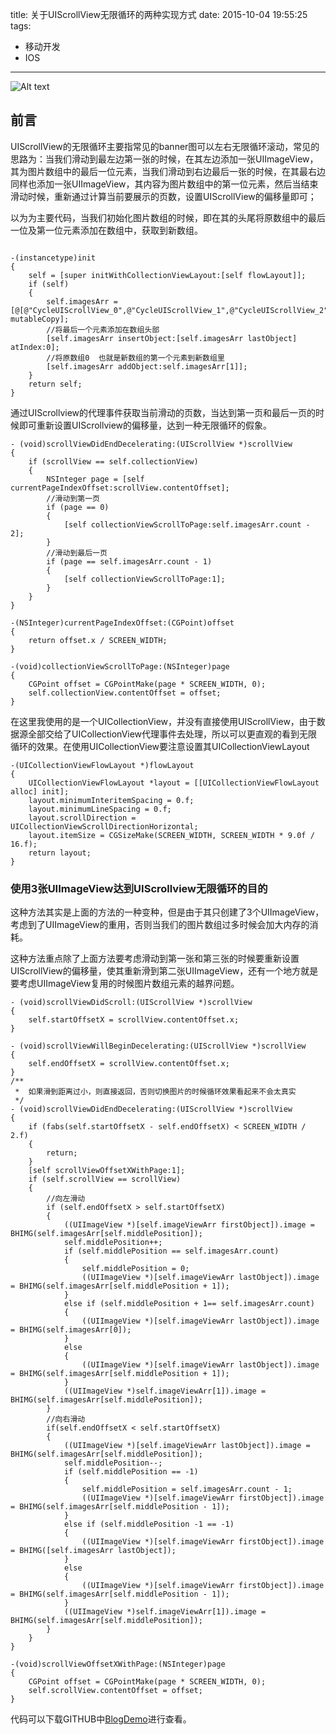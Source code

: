title: 关于UIScrollView无限循环的两种实现方式
date: 2015-10-04 19:55:25
tags:
- 移动开发
- IOS
---

![Alt text](/assets/blogImg/uiscollview_1.png)

## 前言
UIScrollView的无限循环主要指常见的banner图可以左右无限循环滚动，常见的思路为：当我们滑动到最左边第一张的时候，在其左边添加一张UIImageView，其为图片数组中的最后一位元素，当我们滑动到右边最后一张的时候，在其最右边同样也添加一张UIImageView，其内容为图片数组中的第一位元素，然后当结束滑动时候，重新通过计算当前要展示的页数，设置UIScrollView的偏移量即可；

<!-- more -->

以为为主要代码，当我们初始化图片数组的时候，即在其的头尾将原数组中的最后一位及第一位元素添加在数组中，获取到新数组。

``` objc

-(instancetype)init
{
    self = [super initWithCollectionViewLayout:[self flowLayout]];
    if (self)
    {
        self.imagesArr = [@[@"CycleUIScrollView_0",@"CycleUIScrollView_1",@"CycleUIScrollView_2",@"CycleUIScrollView_3",@"CycleUIScrollView_4"] mutableCopy];
        //将最后一个元素添加在数组头部
        [self.imagesArr insertObject:[self.imagesArr lastObject] atIndex:0];
        //将原数组0  也就是新数组的第一个元素到新数组里
        [self.imagesArr addObject:self.imagesArr[1]];
    }
    return self;
}

```

通过UIScrollview的代理事件获取当前滑动的页数，当达到第一页和最后一页的时候即可重新设置UIScrollview的偏移量，达到一种无限循环的假象。

``` objc
- (void)scrollViewDidEndDecelerating:(UIScrollView *)scrollView
{
    if (scrollView == self.collectionView)
    {
        NSInteger page = [self currentPageIndexOffset:scrollView.contentOffset];
        //滑动到第一页
        if (page == 0)
        {
            [self collectionViewScrollToPage:self.imagesArr.count - 2];
        }
        //滑动到最后一页
        if (page == self.imagesArr.count - 1)
        {
            [self collectionViewScrollToPage:1];
        }
    }
}

-(NSInteger)currentPageIndexOffset:(CGPoint)offset
{
    return offset.x / SCREEN_WIDTH;
}

-(void)collectionViewScrollToPage:(NSInteger)page
{
    CGPoint offset = CGPointMake(page * SCREEN_WIDTH, 0);
    self.collectionView.contentOffset = offset;
}
``` 
在这里我使用的是一个UICollectionView，并没有直接使用UIScrollView，由于数据源全部交给了UICollectionView代理事件去处理，所以可以更直观的看到无限循环的效果。在使用UICollectionView要注意设置其UICollectionViewLayout

``` objc
-(UICollectionViewFlowLayout *)flowLayout
{
    UICollectionViewFlowLayout *layout = [[UICollectionViewFlowLayout alloc] init];
    layout.minimumInteritemSpacing = 0.f;
    layout.minimumLineSpacing = 0.f;
    layout.scrollDirection = UICollectionViewScrollDirectionHorizontal;
    layout.itemSize = CGSizeMake(SCREEN_WIDTH, SCREEN_WIDTH * 9.0f / 16.f);
    return layout;
}
``` 

### 使用3张UIImageView达到UIScrollview无限循环的目的
这种方法其实是上面的方法的一种变种，但是由于其只创建了3个UIImageView，考虑到了UIImageView的重用，否则当我们的图片数组过多时候会加大内存的消耗。

这种方法重点除了上面方法要考虑滑动到第一张和第三张的时候要重新设置UIScrollView的偏移量，使其重新滑到第二张UIImageView，还有一个地方就是要考虑UIImageView复用的时候图片数组元素的越界问题。

``` objc
- (void)scrollViewDidScroll:(UIScrollView *)scrollView
{
    self.startOffsetX = scrollView.contentOffset.x;
}

- (void)scrollViewWillBeginDecelerating:(UIScrollView *)scrollView
{
    self.endOffsetX = scrollView.contentOffset.x;
}
/**
 *  如果滑到距离过小，则直接返回，否则切换图片的时候循环效果看起来不会太真实
 */
- (void)scrollViewDidEndDecelerating:(UIScrollView *)scrollView
{
    if (fabs(self.startOffsetX - self.endOffsetX) < SCREEN_WIDTH / 2.f)
    {
        return;
    }
    [self scrollViewOffsetXWithPage:1];
    if (self.scrollView == scrollView)
    {
        //向左滑动
        if (self.endOffsetX > self.startOffsetX)
        {
            ((UIImageView *)[self.imageViewArr firstObject]).image = BHIMG(self.imagesArr[self.middlePosition]);
            self.middlePosition++;
            if (self.middlePosition == self.imagesArr.count)
            {
                self.middlePosition = 0;
                ((UIImageView *)[self.imageViewArr lastObject]).image = BHIMG(self.imagesArr[self.middlePosition + 1]);
            }
            else if (self.middlePosition + 1== self.imagesArr.count)
            {
                ((UIImageView *)[self.imageViewArr lastObject]).image = BHIMG(self.imagesArr[0]);
            }
            else
            {
                ((UIImageView *)[self.imageViewArr lastObject]).image = BHIMG(self.imagesArr[self.middlePosition + 1]);
            }
            ((UIImageView *)self.imageViewArr[1]).image = BHIMG(self.imagesArr[self.middlePosition]);
        }
        //向右滑动
        if(self.endOffsetX < self.startOffsetX)
        {
            ((UIImageView *)[self.imageViewArr lastObject]).image = BHIMG(self.imagesArr[self.middlePosition]);
            self.middlePosition--;
            if (self.middlePosition == -1)
            {
                self.middlePosition = self.imagesArr.count - 1;
                ((UIImageView *)[self.imageViewArr firstObject]).image = BHIMG(self.imagesArr[self.middlePosition - 1]);
            }
            else if (self.middlePosition -1 == -1)
            {
                ((UIImageView *)[self.imageViewArr firstObject]).image = BHIMG([self.imagesArr lastObject]);
            }
            else
            {
                ((UIImageView *)[self.imageViewArr firstObject]).image = BHIMG(self.imagesArr[self.middlePosition - 1]);
            }
            ((UIImageView *)self.imageViewArr[1]).image = BHIMG(self.imagesArr[self.middlePosition]);
        }
    }
}

-(void)scrollViewOffsetXWithPage:(NSInteger)page
{
    CGPoint offset = CGPointMake(page * SCREEN_WIDTH, 0);
    self.scrollView.contentOffset = offset;
}
``` 

代码可以下载GITHUB中[BlogDemo](https://github.com/binhan666/BlogDemo)进行查看。

